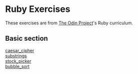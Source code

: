 # Ruby Exercises

These exercises are from [The Odin Project](https://www.theodinproject.com/courses/ruby-programming)'s Ruby curriculum.

## Basic section

[caesar_cipher](https://www.theodinproject.com/courses/ruby-programming/lessons/caesar-cipher)\
[substrings](https://www.theodinproject.com/courses/ruby-programming/lessons/sub-strings)\
[stock_picker](https://www.theodinproject.com/courses/ruby-programming/lessons/stock-picker)\
[bubble_sort](https://www.theodinproject.com/courses/ruby-programming/lessons/bubble-sort)